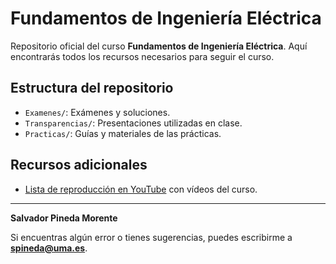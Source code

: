 # Fundamentos de Ingeniería Eléctrica

Repositorio oficial del curso **Fundamentos de Ingeniería Eléctrica**. Aquí encontrarás todos los recursos necesarios para seguir el curso.

## Estructura del repositorio

- `Examenes/`: Exámenes y soluciones.
- `Transparencias/`: Presentaciones utilizadas en clase.
- `Practicas/`: Guías y materiales de las prácticas.

## Recursos adicionales

- [Lista de reproducción en YouTube](https://www.youtube.com/channel/UCcVRTneVHihspO5IjWk17hA/playlists) con vídeos del curso.

---

**Salvador Pineda Morente**

Si encuentras algún error o tienes sugerencias, puedes escribirme a **spineda@uma.es**.
